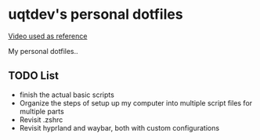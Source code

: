 # uqtdev's personal dotfiles
[Video used as reference](https://youtu.be/r_MpUP6aKiQ)

My personal dotfiles..

## TODO List

- finish the actual basic scripts
- Organize the steps of setup up my computer into multiple script files for multiple parts
- Revisit .zshrc
- Revisit hyprland and waybar, both with custom configurations
